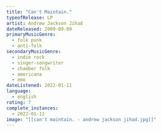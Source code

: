 ```yaml
---
title: "Can't Maintain."
typeofRelease: LP
artist: Andrew Jackson Jihad
dateReleased: 2009-09-09
primaryMusicGenre:
  - folk punk
  - anti-folk
secondaryMusicGenre:
  - indie rock
  - singer-songwriter
  - chamber folk
  - americana
  - emo
dateListened: 2022-01-11
language:
  - english
rating: 7
complete_instances:
  - 2022-01-11
image: "[[can't maintain. - andrew jackson jihad.jpg]]"
---
```

